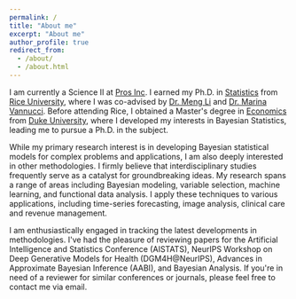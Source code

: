 ```yaml
---
permalink: /
title: "About me"
excerpt: "About me"
author_profile: true
redirect_from: 
  - /about/
  - /about.html
---
```


I am currently a Science II at [Pros Inc](https://pros.com/). I earned my Ph.D. in [Statistics](https://statistics.rice.edu/) from [Rice University](https://www.rice.edu/), where I was co-advised by [Dr. Meng Li](http://meng.rice.edu/) and [Dr. Marina Vannucci](http://marina.blogs.rice.edu/). Before attending Rice, I obtained a Master's degree in [Economics](https://econ.duke.edu/) from [Duke University](https://duke.edu/), where I developed my interests in Bayesian Statistics, leading me to pursue a Ph.D. in the subject.

While my primary research interest is in developing Bayesian statistical models for complex problems and applications, I am also deeply interested in other methodologies. I firmly believe that interdisciplinary studies frequently serve as a catalyst for groundbreaking ideas. My research spans a range of areas including Bayesian modeling, variable selection, machine learning, and functional data analysis. I apply these techniques to various applications, including time-series forecasting, image analysis, clinical care and revenue management.

I am enthusiastically engaged in tracking the latest developments in methodologies. I've had the pleasure of reviewing papers for the Artificial Intelligence and Statistics Conference (AISTATS), NeurIPS Workshop on Deep Generative Models for Health (DGM4H@NeurIPS), Advances in Approximate Bayesian Inference (AABI), and Bayesian Analysis. If you're in need of a reviewer for similar conferences or journals, please feel free to contact me via email.
